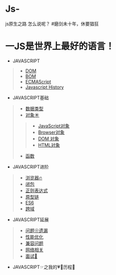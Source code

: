 # Js-
js原生之路
怎么说呢？
#磨剑未十年，休要猖狂

一JS是世界上最好的语言！
===
* JAVASCRIPT
>* [DOM](https://github.com/TUARAN/tarsJs/blob/master/DOM.md)
>* [BOM](https://github.com/TUARAN/tarsJs/blob/master/BOM.md)
>* [ECMAScript](https://github.com/TUARAN/tarsJs/blob/master/ECMAScript.md)
>* [Javascript History]()


* JAVASCRIPT基础
>* [数据类型](https://github.com/TUARAN/tarsJs/blob/master/基本类型引用类型.md)
>* [对象☀]()
>>* [JavaScript对象]()
>>* [Browser对象]()
>>* [DOM 对象]()
>>* [HTML对象]()
>* [函数]()

* JAVASCRIPT进阶
>* [浏览器🔥]()
>* [闭包]()
>* [正则表达式]()
>* [原型链]()
>* [ES6]()
>* [跨域]()

* JAVASCRIPT延展
>* [问题❀遗漏]()
>* [性能优化]()
>* [兼容问题]()
>* [网络相关]()
>* [面试🍜]()

* JAVASCRIPT☞之我的💗🦌历程🚌

